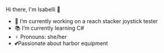Hi there, I'm Isabelli 👋

- 🔭 I’m currently working on a reach stacker joystick tester
- 📚 I’m currently learning C#
- ♀️ Pronouns: she/her
- 💕Passionate about harbor equipment

